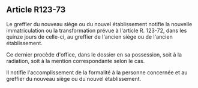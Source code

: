 Article R123-73
----
Le greffier du nouveau siège ou du nouvel établissement notifie la nouvelle
immatriculation ou la transformation prévue à l'article R. 123-72, dans les
quinze jours de celle-ci, au greffier de l'ancien siège ou de l'ancien
établissement.

Ce dernier procède d'office, dans le dossier en sa possession, soit à la
radiation, soit à la mention correspondante selon le cas.

Il notifie l'accomplissement de la formalité à la personne concernée et au
greffier du nouveau siège ou du nouvel établissement.
